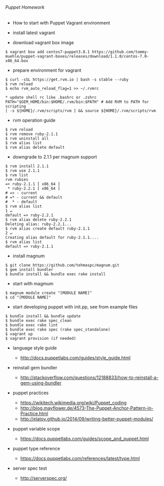###### Puppet Homework ######

* How to start with Puppet Vagrant environment 

* install latest vagrant

* download vagrant box image

```
$ vagrant box add centos7-puppet3.8.1 https://github.com/tommy-muehle/puppet-vagrant-boxes/releases/download/1.1.0/centos-7.0-x86_64.box
```

* prepare environment for vagrant

```
$ curl -sSL https://get.rvm.io | bash -s stable --ruby
$ rvm reload
$ echo rvm_auto_reload_flag=1 >> ~/.rvmrc

* update shell rc like .bashrc or .zshrc
PATH="$GEM_HOME/bin:$HOME/.rvm/bin:$PATH" # Add RVM to PATH for scripting
[ -s ${HOME}/.rvm/scripts/rvm ] && source ${HOME}/.rvm/scripts/rvm

```

* rvm operation guide

```
$ rvm reload
$ rvm remove ruby-2.1.1
$ rvm uninstall all
$ rvm alias list
$ rvm alias delete default
```

* downgrade to 2.1.1 per magnum support

```
$ rvm install 2.1.1
$ rvm use 2.1.1
$ rvm list
rvm rubies
=> ruby-2.1.1 [ x86_64 ]
 * ruby-2.2.1 [ x86_64 ]
# => - current
# =* - current && default
#  * - default
$ rvm alias list                                                                                                                                        1 ↵
default => ruby-2.2.1
$ rvm alias delete ruby-2.2.1
Deleting alias: ruby-2.2.1...
$ rvm alias create default ruby-2.1.1                                                                                                                   2 ↵
Creating alias default for ruby-2.1.1....
$ rvm alias list
default => ruby-2.1.1

```

* install magnum

```
$ git clone https://github.com/tehmaspc/magnum.git
$ gem install bundler
$ bundle install && bundle exec rake install
```

* start with magmum

```
$ magnum module create "[MODULE NAME]"
$ cd "[MODULE NAME]"
```

* start developing puppet with init.pp, see from example files

```
$ bundle install && bundle update
$ bundle exec rake spec_clean 
$ bundle exec rake lint
$ bundle exec rake spec (rake spec_standalone)
$ vagrant up
$ vagrant provision (if needed)
```

* language style guide
   - http://docs.puppetlabs.com/guides/style_guide.html

* reinstall gem bundler
   - http://stackoverflow.com/questions/12188833/how-to-reinstall-a-gem-using-bundler

* puppet practices
   - https://wikitech.wikimedia.org/wiki/Puppet_coding
   - http://blog.mayflower.de/4573-The-Puppet-Anchor-Pattern-in-Practice.html
   - http://elatov.github.io/2014/09/writing-better-puppet-modules/

* puppet variable scope
   - https://docs.puppetlabs.com/guides/scope_and_puppet.html

* puppet type reference
   - https://docs.puppetlabs.com/references/latest/type.html

* server spec test
   - http://serverspec.org/
